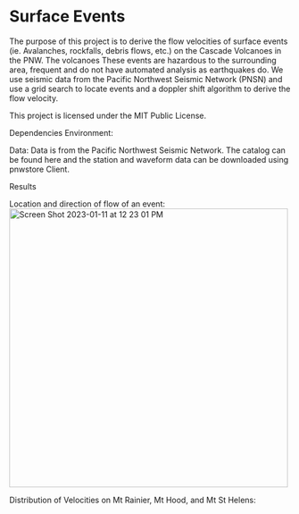 # Surface Events

The purpose of this project is to derive the flow velocities of surface events (ie. Avalanches, rockfalls, debris flows, etc.) on the Cascade Volcanoes in the PNW. The volcanoes These events are hazardous to the surrounding area,  frequent and do not have automated analysis as earthquakes do. We use seismic data from the Pacific Northwest Seismic Network (PNSN) and use a grid search to locate events and a doppler shift algorithm to derive the flow velocity.  

This project is licensed under the MIT Public License.

Dependencies
Environment: 

Data: Data is from the Pacific Northwest Seismic Network. The catalog can be found here and the station and waveform data can be downloaded using pnwstore Client. 

Results

Location and direction of flow of an event: <img width="499" alt="Screen Shot 2023-01-11 at 12 23 01 PM" src="https://user-images.githubusercontent.com/99933354/211910053-5f3992ea-4e89-4622-a24e-96c7c2977c14.png">

Distribution of Velocities on Mt Rainier, Mt Hood, and Mt St Helens: 
